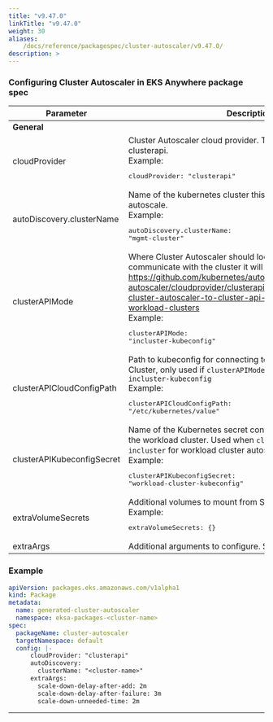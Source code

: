 ```yaml
---
title: "v9.47.0"
linkTitle: "v9.47.0"
weight: 30
aliases:
    /docs/reference/packagespec/cluster-autoscaler/v9.47.0/
description: >
---
```


### Configuring Cluster Autoscaler in EKS Anywhere package spec

| Parameter | Description | Default |
|---|---|---|
|**General**|||
| cloudProvider | Cluster Autoscaler cloud provider. This should always be clusterapi. <br/>Example:<br/> <pre>cloudProvider: "clusterapi"</pre>| "clusterapi"
| autoDiscovery.clusterName | Name of the kubernetes cluster this autoscaler package should autoscale. <br/>Example:<br/> <pre>autoDiscovery.clusterName: "mgmt-cluster"</pre>| false
| clusterAPIMode | Where Cluster Autoscaler should look for a kubeconfig to communicate with the cluster it will manage. See https://github.com/kubernetes/autoscaler/blob/master/cluster-autoscaler/cloudprovider/clusterapi/README.md#connecting-cluster-autoscaler-to-cluster-api-management-and-workload-clusters <br/>Example:<br/> <pre>clusterAPIMode: "incluster-kubeconfig"</pre>| "incluster-incluster"
| clusterAPICloudConfigPath | Path to kubeconfig for connecting to Cluster API Management Cluster, only used if `clusterAPIMode=kubeconfig-kubeconfig or incluster-kubeconfig` <br/>Example:<br/> <pre>clusterAPICloudConfigPath: "/etc/kubernetes/value"</pre>| "/etc/kubernetes/mgmt-kubeconfig"
| clusterAPIKubeconfigSecret | Name of the Kubernetes secret containing the kubeconfig for the workload cluster. Used when `clusterAPIMode=kubeconfig-incluster` for workload cluster autoscaling. <br/>Example:<br/> <pre>clusterAPIKubeconfigSecret: "workload-cluster-kubeconfig"</pre>| ""
| extraVolumeSecrets | Additional volumes to mount from Secrets. <br/>Example:<br/> <pre>extraVolumeSecrets: {}</pre>| {}
| extraArgs | Additional arguments to configure. See [upstream](https://github.com/kubernetes/autoscaler/blob/master/cluster-autoscaler/FAQ.md#what-are-the-parameters-to-ca)| None |

### Example
```yaml
apiVersion: packages.eks.amazonaws.com/v1alpha1
kind: Package
metadata:
  name: generated-cluster-autoscaler
  namespace: eksa-packages-<cluster-name>
spec:
  packageName: cluster-autoscaler
  targetNamespace: default
  config: |-
      cloudProvider: "clusterapi"
      autoDiscovery:
        clusterName: "<cluster-name>"
      extraArgs:
        scale-down-delay-after-add: 2m
        scale-down-delay-after-failure: 3m
        scale-down-unneeded-time: 2m
```    

---
